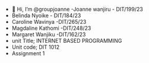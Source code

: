 - 👋 Hi, I’m @groupjoanne
-Joanne wanjiru - DIT/199/23
- Belinda Nyoike - DIT/184/23
- Caroline Wavinya -DIT/265/23
- Magdaline Kathomi -DIT/248/23
- Margaret Wanjiku -DIT/162/23
- unit Title; INTERNET BASED PROGRAMMING
- Unit code; DIT 1012
- Assignment 1

<!---
groupjoanne/groupjoanne is a ✨ special ✨ repository because its `README.md` (this file) appears on your GitHub profile.
You can click the Preview link to take a look at your changes.
--->
